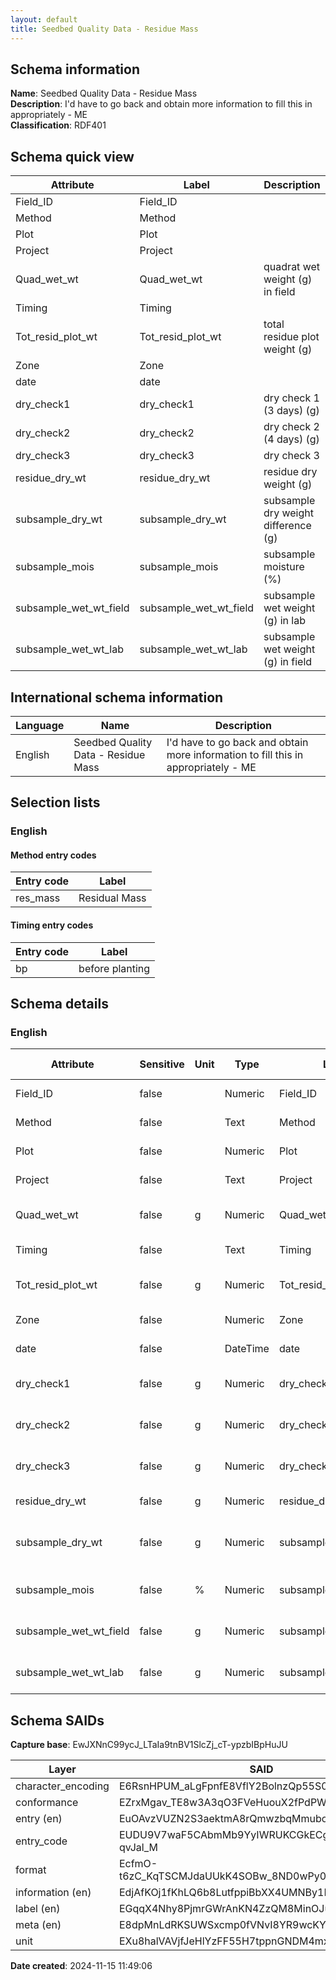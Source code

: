 ```yaml
---
layout: default  
title: Seedbed Quality Data - Residue Mass  
---
```


## Schema information

**Name**: Seedbed Quality Data - Residue Mass  
**Description**: I'd have to go back and obtain more information to fill this in appropriately - ME  
**Classification**: RDF401  

## Schema quick view

| Attribute | Label | Description |
| --- | --- | --- |
| Field_ID | Field_ID |  |
| Method | Method |  |
| Plot | Plot |  |
| Project | Project |  |
| Quad_wet_wt | Quad_wet_wt | quadrat wet weight (g) in field |
| Timing | Timing |  |
| Tot_resid_plot_wt | Tot_resid_plot_wt | total residue plot weight (g) |
| Zone | Zone |  |
| date | date |  |
| dry_check1 | dry_check1 | dry check 1 (3 days) (g) |
| dry_check2 | dry_check2 | dry check 2 (4 days) (g) |
| dry_check3 | dry_check3 | dry check 3 |
| residue_dry_wt | residue_dry_wt | residue dry weight (g) |
| subsample_dry_wt | subsample_dry_wt | subsample dry weight difference (g) |
| subsample_mois | subsample_mois | subsample moisture (%) |
| subsample_wet_wt_field | subsample_wet_wt_field | subsample wet weight (g) in lab |
| subsample_wet_wt_lab | subsample_wet_wt_lab | subsample wet weight (g) in field |

## International schema information

| Language | Name | Description |
| --- | --- | --- |
| English | Seedbed Quality Data - Residue Mass | I'd have to go back and obtain more information to fill this in appropriately - ME |

## Selection lists

### English

#### Method entry codes

| Entry code | Label |
| --- | --- |
| res_mass | Residual Mass |

#### Timing entry codes

| Entry code | Label |
| --- | --- |
| bp | before planting |

## Schema details

### English

| Attribute | Sensitive | Unit | Type | Label | Description | List | Character encoding | Required entry | Format rule |
| --- | --- | --- | --- | --- | --- | --- | --- | --- | --- |
| Field_ID | false |  | Numeric | Field_ID |  | Not a list | utf-8 | true |  |
| Method | false |  | Text | Method |  | Residual Mass | utf-8 | true |  |
| Plot | false |  | Numeric | Plot |  | Not a list | utf-8 | true |  |
| Project | false |  | Text | Project |  | Not a list | utf-8 | true |  |
| Quad_wet_wt | false | g | Numeric | Quad_wet_wt | quadrat wet weight (g) in field | Not a list | utf-8 | false | ^\-?\[0\-9\]\+$ |
| Timing | false |  | Text | Timing |  | before planting | utf-8 | true |  |
| Tot_resid_plot_wt | false | g | Numeric | Tot_resid_plot_wt | total residue plot weight (g) | Not a list | utf-8 | false | ^\-?\[0\-9\]\+$ |
| Zone | false |  | Numeric | Zone |  | Not a list | utf-8 | true |  |
| date | false |  | DateTime | date |  | Not a list | utf-8 | false |  |
| dry_check1 | false | g | Numeric | dry_check1 | dry check 1 (3 days) (g) | Not a list | utf-8 | false | ^\[\-\+\]?\\d\*\\\.?\\d\+$ |
| dry_check2 | false | g | Numeric | dry_check2 | dry check 2 (4 days) (g) | Not a list | utf-8 | false | ^\[\-\+\]?\\d\*\\\.?\\d\+$ |
| dry_check3 | false | g | Numeric | dry_check3 | dry check 3 | Not a list | utf-8 | false | ^\[\-\+\]?\\d\*\\\.?\\d\+$ |
| residue_dry_wt | false | g | Numeric | residue_dry_wt | residue dry weight (g) | Not a list | utf-8 | false | ^\-?\[0\-9\]\+$ |
| subsample_dry_wt | false | g | Numeric | subsample_dry_wt | subsample dry weight difference (g) | Not a list | utf-8 | false | ^\-?\[0\-9\]\+$ |
| subsample_mois | false | % | Numeric | subsample_mois | subsample moisture (%) | Not a list | utf-8 | false | ^\-?\[0\-9\]\+$ |
| subsample_wet_wt_field | false | g | Numeric | subsample_wet_wt_field | subsample wet weight (g) in lab | Not a list | utf-8 | false | ^\-?\[0\-9\]\+$ |
| subsample_wet_wt_lab | false | g | Numeric | subsample_wet_wt_lab | subsample wet weight (g) in field | Not a list | utf-8 | false | ^\-?\[0\-9\]\+$ |

## Schema SAIDs

**Capture base**: EwJXNnC99ycJ_LTaIa9tnBV1SlcZj_cT-ypzbIBpHuJU

| Layer | SAID |
| --- | --- |
| character_encoding | E6RsnHPUM_aLgFpnfE8VflY2BolnzQp55S0KOVP_5uok |
| conformance | EZrxMgav_TE8w3A3qO3FVeHuouX2fPdPWk0iE0IGavys |
| entry (en) | EuOAvzVUZN2S3aektmA8rQmwzbqMmubolOmxk_eXPgTI |
| entry_code | EUDU9V7waF5CAbmMb9YyIWRUKCGkECggSmn3-qvJal_M |
| format | EcfmO-t6zC_KqTSCMJdaUUkK4SOBw_8ND0wPy0WWDzy4 |
| information (en) | EdjAfKOj1fKhLQ6b8LutfppiBbXX4UMNBy1ES8-5Za2s |
| label (en) | EGqqX4Nhy8PjmrGWrAnKN4ZzQM8MinOJuV_69A6PoDMQ |
| meta (en) | E8dpMnLdRKSUWSxcmp0fVNvI8YR9wcKY_fZdHHnnNqDw |
| unit | EXu8halVAVjfJeHlYzFF55H7tppnGNDM4mxds7bbpeoY |

**Date created**: 2024-11-15 11:49:06

